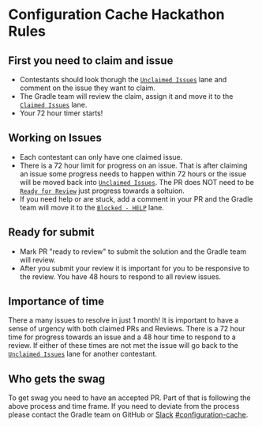 # Configuration Cache Hackathon Rules

## First you need to claim and issue

- Contestants should look thorugh the [`Unclaimed Issues`](https://github.com/orgs/gradle/projects/43) lane and comment on the issue they want to claim.
- The Gradle team will review the claim, assign it and move it to the [`Claimed Issues`](https://github.com/orgs/gradle/projects/43) lane.
- Your 72 hour timer starts!


## Working on Issues

- Each contestant can only have one claimed issue. 
- There is a 72 hour limit for progress on an issue.  That is after claiming an issue some progress needs to happen within 72 hours or the issue will be moved back into [`Unclaimed Issues`](https://github.com/orgs/gradle/projects/43).  The PR does NOT need to be [`Ready for Review`](https://github.com/orgs/gradle/projects/43) just progress towards a soltuion.
- If you need help or are stuck, add a comment in your PR and the Gradle team will move it to the [`Blocked - HELP`](https://github.com/orgs/gradle/projects/43) lane.


## Ready for submit

- Mark PR "ready to review" to submit the solution and the Gradle team will review.  
- After you submit your review it is important for you to be responsive to the review. You have 48 hours to respond to all review issues. 


## Importance of time

There a many issues to resolve in just 1 month! It is important to have a sense of urgency with both claimed PRs and Reviews. There is a 72 hour time for progress towards an issue and a 48 hour time to respond to a review. If either of these times are not met the issue will go back to the [`Unclaimed Issues`](https://github.com/orgs/gradle/projects/43) lane for another contestant. 



## Who gets the swag

To get swag you need to have an accepted PR.  Part of that is following the above process and time frame.  If you need to deviate from the process please contact the Gradle team on GitHub or [Slack](https://join.slack.com/t/gradle-community/shared_invite/zt-1bbiqbuxw-CgB0NeNaK_zuDMEa71A60Q) [#configuration-cache](https://app.slack.com/client/TA7ULVA9K/C013WEPGQF9). 

